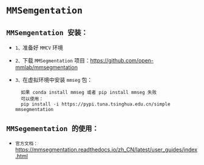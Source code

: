 # `MMSemgentation`


## `MMSemgentation 安装：`

* `1、`准备好 `MMCV` 环境

* `2、`下载 `MMSegmentation` 项目：https://github.com/open-mmlab/mmsegmentation
  
* `3、`在虚拟环境中安装 `mmseg` 包：

        如果 conda install mmseg 或者 pip install mmseg 失败
        可以使用：
        pip install -i https://pypi.tuna.tsinghua.edu.cn/simple mmsegmentation


## `MMSegementation 的使用：`

* `官方文档：`https://mmsegmentation.readthedocs.io/zh_CN/latest/user_guides/index.html







